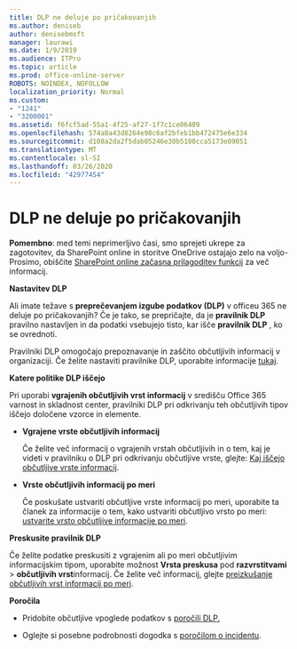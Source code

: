 ```yaml
---
title: DLP ne deluje po pričakovanjih
ms.author: deniseb
author: denisebmsft
manager: laurawi
ms.date: 1/9/2019
ms.audience: ITPro
ms.topic: article
ms.prod: office-online-server
ROBOTS: NOINDEX, NOFOLLOW
localization_priority: Normal
ms.custom:
- "1241"
- "3200001"
ms.assetid: f6fcf5ad-55a1-4f25-af27-1f7c1ce06409
ms.openlocfilehash: 574a8a43d8264e98c6af2bfeb1bb472475e6e334
ms.sourcegitcommit: d108a2da2f5dab05246e30b5108cca5173e09051
ms.translationtype: MT
ms.contentlocale: sl-SI
ms.lasthandoff: 03/26/2020
ms.locfileid: "42977454"
---
```

# <a name="dlp-not-working-as-expected"></a>DLP ne deluje po pričakovanjih

**Pomembno**: med temi neprimerljivo časi, smo sprejeti ukrepe za zagotovitev, da SharePoint online in storitve OneDrive ostajajo zelo na voljo-Prosimo, obiščite [SharePoint online začasna prilagoditev funkcij](https://aka.ms/ODSPAdjustments) za več informacij.

 **Nastavitev DLP**

Ali imate težave s **preprečevanjem izgube podatkov (DLP)** v officeu 365 ne deluje po pričakovanjih? Če je tako, se prepričajte, da je **pravilnik DLP** pravilno nastavljen in da podatki vsebujejo tisto, kar išče **pravilnik DLP** , ko se ovrednoti.
  
Pravilniki DLP omogočajo prepoznavanje in zaščito občutljivih informacij v organizaciji. Če želite nastaviti pravilnike DLP, uporabite informacije [tukaj](https://docs.microsoft.com/office365/securitycompliance/prevent-data-loss#set-up-dlp).
  
 **Katere politike DLP iščejo**
  
Pri uporabi **vgrajenih občutljivih vrst informacij** v središču Office 365 varnost in skladnost center, pravilniki DLP pri odkrivanju teh občutljivih tipov iščejo določene vzorce in elemente.
  
- **Vgrajene vrste občutljivih informacij**

    Če želite več informacij o vgrajenih vrstah občutljivih in o tem, kaj je videti v pravilniku o DLP pri odkrivanju občutljive vrste, glejte: [Kaj iščejo občutljive vrste informacij](https://docs.microsoft.com/office365/securitycompliance/what-the-sensitive-information-types-look-for).

- **Vrste občutljivih informacij po meri**

    Če poskušate ustvariti občutljive vrste informacij po meri, uporabite ta članek za informacije o tem, kako ustvariti občutljivo vrsto po meri: [ustvarite vrsto občutljive informacije po meri](https://docs.microsoft.com/office365/securitycompliance/create-a-custom-sensitive-information-type).

**Preskusite pravilnik DLP**

Če želite podatke preskusiti z vgrajenim ali po meri občutljivim informacijskim tipom, uporabite možnost **Vrsta preskusa** pod **razvrstitvami** > **občutljivih vrst**informacij. Če želite več informacij, glejte [preizkušanje občutljivih vrst informacij po meri](https://docs.microsoft.com/office365/securitycompliance/create-a-custom-sensitive-information-type#test-custom-sensitive-information-types-in-the-security--compliance-center).

 **Poročila**
  
- Pridobite občutljive vpoglede podatkov s [poročili DLP.](https://docs.microsoft.com/office365/securitycompliance/data-loss-prevention-policies#dlp-reports)

- Oglejte si posebne podrobnosti dogodka s [poročilom o incidentu](https://docs.microsoft.com/office365/securitycompliance/data-loss-prevention-policies#incident-reports).
